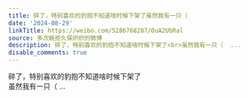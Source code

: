 ```yaml
---
title: 碎了，特别喜欢的豹抱不知道啥时候下架了虽然我有一只（
date: '2024-08-29'
linkTitle: https://weibo.com/5286768287/OuA2UbRal
source: 多次婉拒久保织织的微博
description: 碎了，特别喜欢的豹抱不知道啥时候下架了<br>虽然我有一只（  ...
disable_comments: true
---
```

碎了，特别喜欢的豹抱不知道啥时候下架了<br>虽然我有一只（  ...